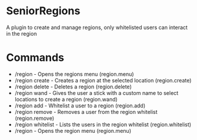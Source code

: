 # SeniorRegions
A plugin to create and manage regions, only whitelisted users can interact in the region

# Commands
- /region - Opens the regions menu (region.menu)
- /region create <name> - Creates a region at the selected location (region.create)
- /region delete <name> - Deletes a region (region.delete)
- /region wand - Gives the user a stick with a custom name to select locations to create a region (region.wand)
- /region add <name> <username> - Whitelist a user to a region (region.add)
- /region remove <name> <username> - Removes a user from the region whitelist (region.remove)
- /region whitelist <name> - Lists the users in the region whitelist (region.whitelist)
- /region <name> - Opens the region menu (region.menu)

